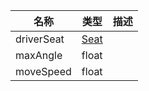 | 名称 | 类型 | 描述 |
| ----------- | ----------- | ----------- |
| driverSeat | [Seat](/Documents/Components/Vehicle/Seat.md) |  |
|maxAngle  | float|  |
| moveSpeed | float |  |
